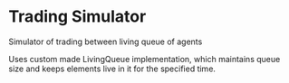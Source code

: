 # Trading Simulator
Simulator of trading between living queue of agents

Uses custom made LivingQueue implementation, which maintains queue size and keeps elements live in it for the specified time.
